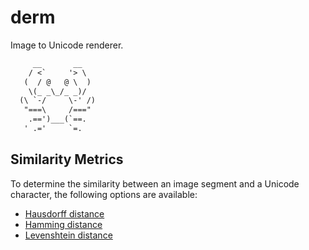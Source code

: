# derm

Image to Unicode renderer.

```txt
     __       __
    / <`     '> \
   (  / @   @ \  )
    \(_ _\_/_ _)/
  (\ `-/     \-' /)
   "===\     /==="
    .==')___(`==.
   ' .='     `=.
```

## Similarity Metrics

To determine the similarity between an image segment and a Unicode character,
the following options are available:

- [Hausdorff distance](https://en.wikipedia.org/wiki/Hausdorff_distance)
- [Hamming distance](https://en.wikipedia.org/wiki/Hamming_distance)
- [Levenshtein distance](https://en.wikipedia.org/wiki/Levenshtein_distance)
